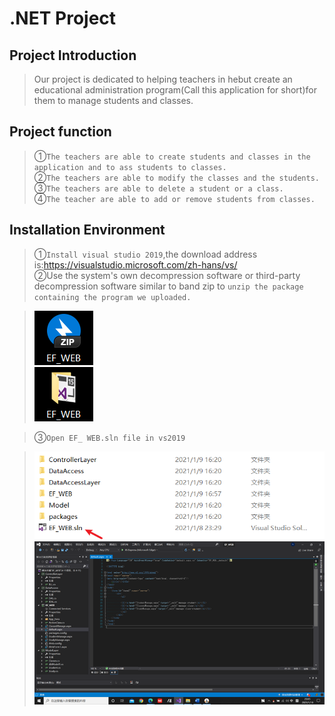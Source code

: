 # .NET Project
## Project Introduction
>Our project is dedicated to helping teachers in hebut create an educational administration program(Call this application for short)for them to manage students and classes.
## Project function
>①`The teachers are able to create students and classes in the application and to ass students to
classes.`  
>②`The teachers are able to modify the classes and the students.`  
>③`The teachers are able to delete a student or a class.`  
>④`The teacher are able to add or remove students from classes.`  
## Installation Environment
>①`Install visual studio 2019`,the download address is:https://visualstudio.microsoft.com/zh-hans/vs/  
>②Use the system's own decompression software or third-party decompression software similar to band zip to `unzip the package containing the program we uploaded.`

>![image](https://github.com/MrEra0116/EF_WEB/blob/main/images/2.png)  
>![image](https://github.com/MrEra0116/EF_WEB/blob/main/images/3.png)

>③`Open EF_ WEB.sln file in vs2019`  

>![image](https://github.com/MrEra0116/EF_WEB/blob/main/images/4.png)  
>![image](https://github.com/MrEra0116/EF_WEB/blob/main/images/5.png)  
